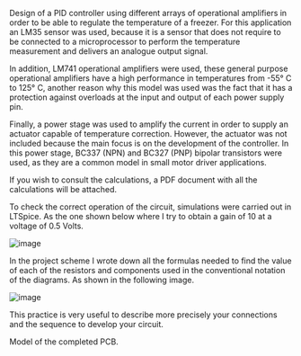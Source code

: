 Design of a PID controller using different arrays of operational amplifiers in order to be able to regulate the temperature of a freezer.
For this application an LM35 sensor was used, because it is a sensor that does not require to be connected to a microprocessor to perform the temperature measurement and delivers an analogue output signal.

In addition, LM741 operational amplifiers were used, these general purpose operational amplifiers have a high performance in temperatures from -55° C to 125° C, another reason why this model was used was the fact that it has a protection against overloads at the input and output of each power supply pin.

Finally, a power stage was used to amplify the current in order to supply an actuator capable of temperature correction. However, the actuator was not included because the main focus is on the development of the controller.
In this power stage, BC337 (NPN) and BC327 (PNP) bipolar transistors were used, as they are a common model in small motor driver applications.

If you wish to consult the calculations, a PDF document with all the calculations will be attached.

To check the correct operation of the circuit, simulations were carried out in LTSpice. As the one shown below where I try to obtain a gain of 10 at a voltage of 0.5 Volts.

![image](https://github.com/ricardo-ugalde-tinoco/PID-Controller-with-Operational-Amplifiers./assets/154283114/49e2dd0b-9fc9-4ee1-8ecf-9068d9ef3933)

In the project scheme I wrote down all the formulas needed to find the value of each of the resistors and components used in the conventional notation of the diagrams.
As shown in the following image.

![image](https://github.com/ricardo-ugalde-tinoco/PID-Controller-with-Operational-Amplifiers./assets/154283114/218c16be-2180-408c-8861-cae0c12ad077)

This practice is very useful to describe more precisely your connections and the sequence to develop your circuit.

Model of the completed PCB.

